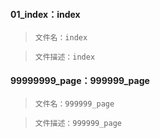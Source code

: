 #### 01_index：index
>`
文件名：index
`

>`
文件描述：index
`
#### 99999999_page：999999_page
>`
文件名：999999_page
`

>`
文件描述：999999_page
`
